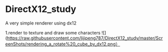 # DirectX12_study
A very simple renderer using dx12

1.render to texture and draw some characters
![] (https://raw.githubusercontent.com/lijipeng787/DirectX12_study/master/ScreenShots/rendering_a_rotate%20_cube_by_dx12.png）
